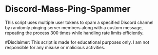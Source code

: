 # Discord-Mass-Ping-Spammer
This script uses multiple user tokens to spam a specified Discord channel by randomly pinging server members along with a custom message, repeating the process 300 times while handling rate limits efficiently.

#Disclaimer: This script is made for educational purposes only. I am not responsible for any misuse or malicious activities.
